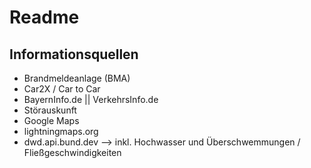 # Readme

## Informationsquellen
- Brandmeldeanlage (BMA)
- Car2X / Car to Car
- BayernInfo.de || VerkehrsInfo.de
- Störauskunft
- Google Maps
- lightningmaps.org
- dwd.api.bund.dev --> inkl. Hochwasser und Überschwemmungen / Fließgeschwindigkeiten